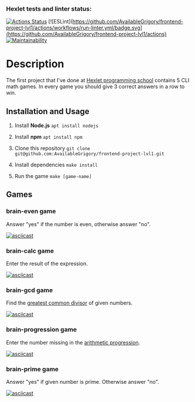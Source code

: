 ### Hexlet tests and linter status:
[![Actions Status](https://github.com/AvailableGrigory/frontend-project-lvl1/workflows/hexlet-check/badge.svg)](https://github.com/AvailableGrigory/frontend-project-lvl1/actions)
[![ESLint](https://github.com/AvailableGrigory/frontend-project-lvl1/actions/workflows/run-linter.yml/badge.svg](https://github.com/AvailableGrigory/frontend-project-lvl1/actions)
[![Maintainability](https://api.codeclimate.com/v1/badges/a99a88d28ad37a79dbf6/maintainability)](https://codeclimate.com/github/codeclimate/codeclimate/maintainability)

# Description

The first project that I've done at [Hexlet programming school](https://github.com/Hexlet) contains 5 CLI math games. In every game you should give 3 correct answers in a row to win.

## Installation and Usage

1. Install **Node.js** `apt install nodejs`

2. Install **npm** `apt install npm`

3. Clone this repository `git clone git@github.com:AvailableGrigory/frontend-project-lvl1.git`

4. Install dependencies `make install`

5. Run the game `make [game-name]`

## Games

### brain-even game

Answer "yes" if the number is even, otherwise answer "no".

[![asciicast](https://asciinema.org/a/MwvBeLRdOGKlJkXR9wGyQOuT4.svg)](https://asciinema.org/a/MwvBeLRdOGKlJkXR9wGyQOuT4)

### brain-calc game

Enter the result of the expression.

[![asciicast](https://asciinema.org/a/QUc1JhA9XwE9YYLR8gOaLcoej.svg)](https://asciinema.org/a/QUc1JhA9XwE9YYLR8gOaLcoej)

### brain-gcd game

Find the [greatest common divisor](https://en.wikipedia.org/wiki/Greatest_common_divisor) of given numbers.

[![asciicast](https://asciinema.org/a/wLBirrLuyNaTMGYL0zCMtyk2s.svg)](https://asciinema.org/a/wLBirrLuyNaTMGYL0zCMtyk2s)

### brain-progression game

Enter the number missing in the [arithmetic progression](https://en.wikipedia.org/wiki/Arithmetic_progression).

[![asciicast](https://asciinema.org/a/0h1P5n9qzM86d6oXx7ay1UBzR.svg)](https://asciinema.org/a/0h1P5n9qzM86d6oXx7ay1UBzR)

### brain-prime game

Answer "yes" if given number is prime. Otherwise answer "no".

[![asciicast](https://asciinema.org/a/xbHxushnSelQkqZBJMTUCcySG.svg)](https://asciinema.org/a/xbHxushnSelQkqZBJMTUCcySG)
